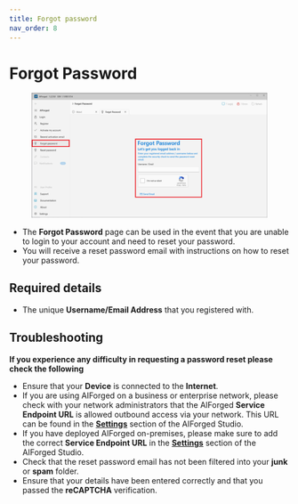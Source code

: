 ```yaml
---
title: Forgot password
nav_order: 8
---
```


# Forgot Password

<figure><img src=".gitbook/assets/image (241).png" alt=""><figcaption></figcaption></figure>

* The **Forgot Password** page can be used in the event that you are unable to login to your account and need to reset your password.
* You will receive a reset password email with instructions on how to reset your password.

## Required details

* The unique **Username/Email Address** that you registered with.

## Troubleshooting

**If you experience any difficulty in requesting a password reset please check the following**

* Ensure that your **Device** is connected to the **Internet**.
* If you are using AIForged on a business or enterprise network, please check with your network administrators that the AIForged **Service Endpoint URL** is allowed outbound access via your network. This URL can be found in the [**Settings**](settings.md) section of the AIForged Studio.
* If you have deployed AIForged on-premises, please make sure to add the correct **Service Endpoint URL** in the [**Settings**](settings.md) section of the AIForged Studio.
* Check that the reset password email has not been filtered into your **junk** or **spam** folder.
* Ensure that your details have been entered correctly and that you passed the **reCAPTCHA** verification.
